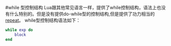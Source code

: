 #while 型控制结构
Lua跟其他常见语言一样，提供了while控制结构，语法上也没有什么特别的。但是没有提供do-while型的控制结构,但是提供了功力相当的[repeat](repeat.md)。
while型控制结构语法如下：
```lua
while exp do
    block
end
```